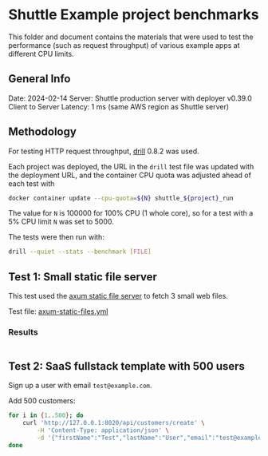 # Shuttle Example project benchmarks

This folder and document contains the materials that were used to test the performance (such as request throughput) of various example apps at different CPU limits.

## General Info

Date: 2024-02-14
Server: Shuttle production server with deployer v0.39.0
Client to Server Latency: 1 ms (same AWS region as Shuttle server)

## Methodology

For testing HTTP request throughput, [drill](https://github.com/fcsonline/drill) 0.8.2 was used.

Each project was deployed,
the URL in the `drill` test file was updated with the deployment URL,
and the container CPU quota was adjusted ahead of each test with

```bash
docker container update --cpu-quota=${N} shuttle_${project}_run
```

The value for `N` is 100000 for 100% CPU (1 whole core), so for a test with a 5% CPU limit `N` was set to 5000.

The tests were then run with:

```bash
drill --quiet --stats --benchmark [FILE]
```

## Test 1: Small static file server

This test used the [axum static file server](../axum/static-files/) to fetch 3 small web files.

Test file: [axum-static-files.yml](./axum-static-files.yml)

### Results

```text

```

## Test 2: SaaS fullstack template with 500 users

Sign up a user with email `test@example.com`.

Add 500 customers:

```sh
for i in {1..500}; do
    curl 'http://127.0.0.1:8020/api/customers/create' \
        -H 'Content-Type: application/json' \
        -d '{"firstName":"Test","lastName":"User","email":"test@example.com","phone":"123456789","priority":1,"userEmail":"test@example.com"}'
done
```
